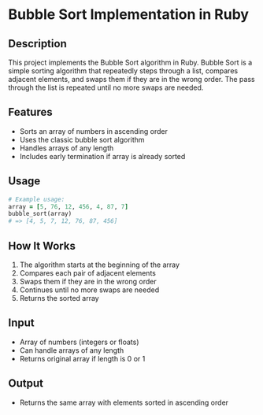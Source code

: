 # Bubble Sort Implementation in Ruby

## Description
This project implements the Bubble Sort algorithm in Ruby. Bubble Sort is a simple sorting algorithm that repeatedly steps through a list, compares adjacent elements, and swaps them if they are in the wrong order. The pass through the list is repeated until no more swaps are needed.

## Features
- Sorts an array of numbers in ascending order
- Uses the classic bubble sort algorithm
- Handles arrays of any length
- Includes early termination if array is already sorted

## Usage
```ruby
# Example usage:
array = [5, 76, 12, 456, 4, 87, 7]
bubble_sort(array)
# => [4, 5, 7, 12, 76, 87, 456]
```

## How It Works
1. The algorithm starts at the beginning of the array
2. Compares each pair of adjacent elements
3. Swaps them if they are in the wrong order
4. Continues until no more swaps are needed
5. Returns the sorted array

## Input
- Array of numbers (integers or floats)
- Can handle arrays of any length
- Returns original array if length is 0 or 1

## Output
- Returns the same array with elements sorted in ascending order